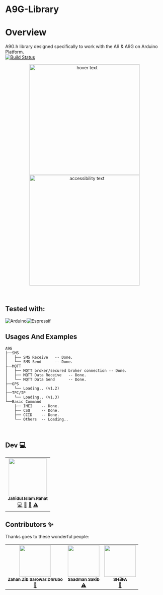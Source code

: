 # A9G-Library <br> 

 # Overview #
A9G.h library designed specifically to work with the A9 & A9G on Arduino Platform. 
<br>
<a href="iotsnackbox.io"><img src="https://www.ardu-badge.com/badge/A9G.h.svg?version=1.0.0" alt="Build Status"></a>
<p align="center">
  <img src="https://image.dfrobot.com/image/cache3/data/TEL0134/2.png" width="350" title="hover text">
  <br>
  <img src="https://dfimg.dfrobot.com/store/data/TEL0134/TEL0134.jpg" width="350" alt="accessibility text">
</p>

<br>

## Tested with: ## 

![Arduino](https://img.shields.io/badge/-Arduino-00979D?style=for-the-badge&logo=Arduino&logoColor=white)![Espressif](https://img.shields.io/badge/espressif-E7352C.svg?style=for-the-badge&logo=espressif&logoColor=white)



## Usages And Examples ##

```
A9G
├──SMS
│   ├── SMS Receive   -- Done.
│   └── SMS Send      -- Done.
├──MQTT
│   ├── MQTT broker/secured broker connection -- Done.
│   ├── MQTT Data Receive   -- Done.
│   └── MQTT Data Send      -- Done.
├──GPS
│   └── Loading.. (v1.2)
├──TPC/IP
│   └── Loading.. (v1.3)
└──Basic Command
    ├── IMEI    -- Done.
    ├── CSQ     -- Done.
    ├── CCID    -- Done.
    └── Others  -- Loading..
```
<br>


## Dev 💻

<table>
    <tr>
        <td align="center">
        <a href="https://github.com/jahidulislamrahat97">
            <img src="https://avatars.githubusercontent.com/u/41055866?v=4" width="120px;" alt=""/>
            <br />
            <sub><b>Jahidul Islam Rahat</b></sub>
        </a>
        <br />
        <a href="#code" title="Code">💻</a>
        <a href="#documentation" title="Documentation">📖</a>
        <a href="#ideas" title="Ideas & Planning">🤔</a>
        <a href="#testing" title="Testing">⚠</a>
    </td>
    </tr>
</table>

## Contributors ✨

Thanks goes to these wonderful people:

<table>
  <tr>
    <td align="center">
        <a href="https://github.com/aurxine">
            <img src="https://avatars.githubusercontent.com/u/25217356?v=4" width="100px;" alt=""/>
            <br />
            <sub><b>Zahan Zib Sarowar Dhrubo</b></sub>
        </a>
        <br />
        <a href="#ideas" title="Ideas & Planning">🤔</a>
    </td>
    <td align="center">
        <a href="https://github.com/SaadmanSakib25">
            <img src="https://avatars.githubusercontent.com/u/62670617?v=4" width="100px;" alt=""/>
            <br />
            <sub><b>Saadman Sakib</b></sub>
        </a>
        <br />
        <a href="#testing" title="Testing">⚠</a>
    </td>
    <td align="center">
        <a href="https://github.com/S-H-E-F-A">
            <img src="https://avatars.githubusercontent.com/u/51834636?v=4" width="100px;" alt=""/>
            <br />
            <sub><b>SH∃FA</b></sub>
        </a>
        <br />
        <a href="#documentation" title="Documentation">📖</a>
    </td>
  </tr>


  </tr>
</table>



